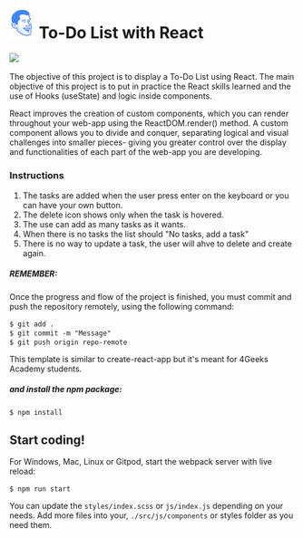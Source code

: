 # <img src="https://github.com/jesus-cano-ortega/js-introduction-exercises/blob/main/assets/resources/img/face.png" width="45" alt="Personal Logo"> To-Do List with React

<p>
  <a href="https://silver-zebra-yvuvil9a.ws-eu17.gitpod.io/"><img src="https://raw.githubusercontent.com/4GeeksAcademy/react-hello/master/open-in-gitpod.svg?sanitize=true" />
  </a>
</p>

The objective of this project is to display a To-Do List using React. The main objective of this project is to put in practice the React skills
learned and the use of Hooks (useState) and logic inside components. 

React improves the creation of custom components, which you can render throughout your web-app using the ReactDOM.render() method. A custom component allows you to divide and conquer, separating logical and visual challenges into smaller pieces- giving you greater control over the display and functionalities of each part of the web-app you are developing.

### Instructions

1. The tasks are added when the user press enter on the keyboard or you can have your own button.
2. The delete icon shows only when the task is hovered.
3. The use can add as many tasks as it wants.
4. When there is no tasks the list should "No tasks, add a task"
5. There is no way to update a task, the user will ahve to delete and create again.

##### REMEMBER: 

Once the progress and flow of the project is finished, you must commit and push the repository remotely, using the following command:

```
$ git add . 
$ git commit -m "Message"
$ git push origin repo-remote
```

This template is similar to create-react-app but it's meant for 4Geeks Academy students.

##### and install the npm package:
```
$ npm install
```
## Start coding!

For Windows, Mac, Linux or Gitpod, start the webpack server with live reload:
```
$ npm run start
```

You can update the `styles/index.scss` or `js/index.js` depending on your needs.
Add more files into your, `./src/js/components` or styles folder as you need them.
